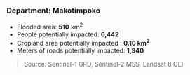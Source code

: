 ### Department: Makotimpoko
- Flooded area: **510** km<sup>2</sup>
- People potentially impacted: **6,442**
- Cropland area potentially impacted : **0.10 km<sup>2</sup>**
- Meters of roads potentially impacted: **1,940**

> Source: Sentinel-1
> GRD, Sentinel-2
> MSS, Landsat 8 OLI
